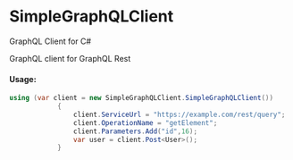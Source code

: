 # SimpleGraphQLClient
GraphQL Client for C#


GraphQL client for GraphQL Rest


#### Usage:


```C#
using (var client = new SimpleGraphQLClient.SimpleGraphQLClient())
            {
                client.ServiceUrl = "https://example.com/rest/query";
                client.OperationName = "getElement";
                client.Parameters.Add("id",16);
                var user = client.Post<User>();
            }
```


